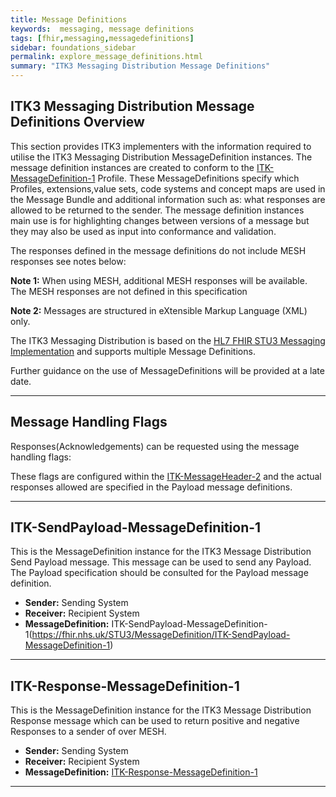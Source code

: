 ```yaml
---
title: Message Definitions
keywords:  messaging, message definitions
tags: [fhir,messaging,messagedefinitions]
sidebar: foundations_sidebar
permalink: explore_message_definitions.html
summary: "ITK3 Messaging Distribution Message Definitions"
---
```




## ITK3 Messaging Distribution Message Definitions Overview ##
This section provides ITK3 implementers with the information required to utilise the ITK3 Messaging Distribution MessageDefinition instances. The message definition instances are created to conform to the [ITK-MessageDefinition-1](https://fhir.nhs.uk/STU3/StructureDefinition/ITK-MessageDefinition-1) Profile. These MessageDefinitions specify which Profiles, extensions,value sets, code systems and concept maps are used in the Message Bundle and additional information such as: what responses are allowed to be returned to the sender. The message definition instances main use is for highlighting changes between versions of a message but they may also be used as input into conformance and validation. 

The responses defined in the message definitions do not include MESH responses see notes below:

**Note 1:** When using MESH, additional MESH responses will be available.  The MESH responses are not defined in this specification

**Note 2:** Messages are structured in eXtensible Markup Language (XML) only.

The ITK3 Messaging Distribution is based on the [HL7 FHIR STU3 Messaging Implementation](http://hl7.org/fhir/messaging.html) and supports multiple Message Definitions. 

Further guidance on the use of MessageDefinitions will be provided at a late date.
   
----------

## Message Handling Flags ##

Responses(Acknowledgements) can be requested using the message handling flags:

These flags are configured within the [ITK-MessageHeader-2](https://fhir.nhs.uk/STU3/StructureDefinition/ITK-MessageHeader-2) and the actual responses allowed are specified in the Payload message definitions. 

---

## ITK-SendPayload-MessageDefinition-1 ##

This is the MessageDefinition instance for the ITK3 Message Distribution Send Payload message. This message can be used to send any Payload. The Payload specification should be consulted for the Payload message definition. 

- **Sender:**  Sending System
- **Receiver:** Recipient System
- **MessageDefinition:** ITK-SendPayload-MessageDefinition-1(https://fhir.nhs.uk/STU3/MessageDefinition/ITK-SendPayload-MessageDefinition-1)

<script src="https://gist.github.com/IOPS-DEV/3fb9cde87dc0fc9da48100f9efafef07.js"></script>

---

## ITK-Response-MessageDefinition-1 ##

This is the MessageDefinition instance for the ITK3 Message Distribution Response message which can be used to return positive and negative Responses to a sender of over MESH.

- **Sender:** Sending System
- **Receiver:** Recipient System
- **MessageDefinition:** [ITK-Response-MessageDefinition-1](https://fhir.nhs.uk/STU3/MessageDefinition/ITK-Response-MessageDefinition-1)

<script src="https://gist.github.com/IOPS-DEV/e4cefe1ba05fc847574d768e93b2cba7.js"></script>

----------










